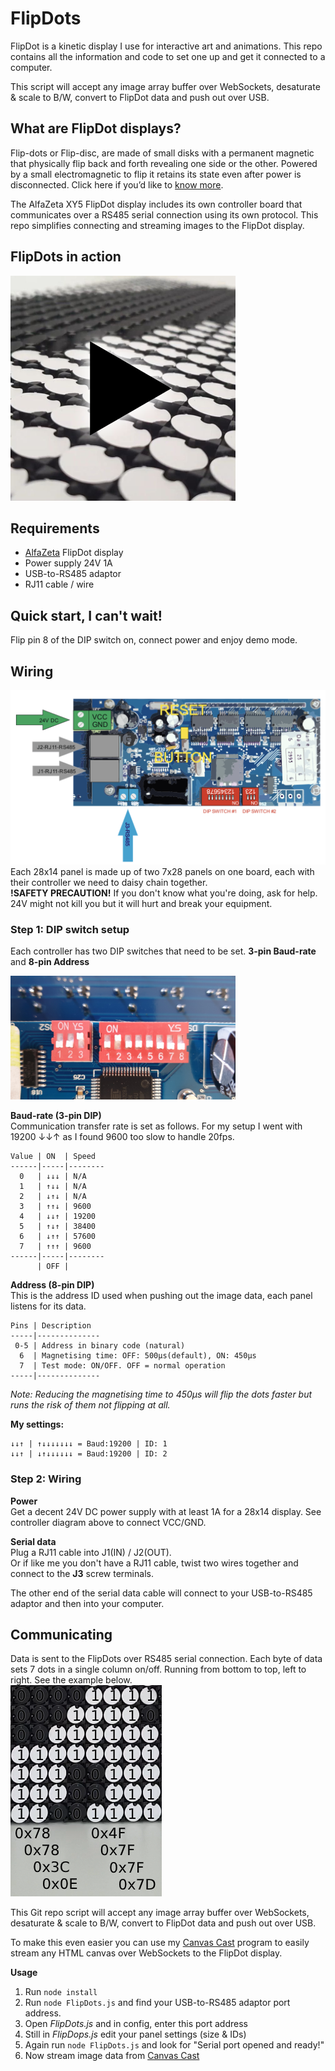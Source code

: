 # FlipDots

FlipDot is a kinetic display I use for interactive art and animations. This repo contains all the information and code to set one up and get it connected to a computer.

This script will accept any image array buffer over WebSockets, desaturate & scale to B/W, convert to FlipDot data and push out over USB.

## What are FlipDot displays?

Flip-dots or Flip-disc, are made of small disks with a permanent magnetic that physically flip back and forth revealing one side or the other. Powered by a small electromagnetic to flip it retains its state even after power is disconnected. Click here if you’d like to [know more](https://flipdots.com/en/electromagnetic-flip-disc-technology-how-it-works/).

The AlfaZeta XY5 FlipDot display includes its own controller board that communicates over a RS485 serial connection using its own protocol. This repo simplifies connecting and streaming images to the FlipDot display.


## FlipDots in action
[![Motus Art FlipDot](./docs/FlipDot-Video.png)](https://www.instagram.com/p/CCBpNmXCr6o/)

## Requirements
- [AlfaZeta](https://flipdots.com/) FlipDot display
- Power supply 24V 1A
- USB-to-RS485 adaptor 
- RJ11 cable / wire


## Quick start, I can't wait!
Flip pin 8 of the DIP switch on, connect power and enjoy demo mode.

## Wiring
![FlipDot controller](docs/FlipDot-controller.png)
Each 28x14 panel is made up of two 7x28 panels on one board, each with their controller we need to daisy chain together.  
**!SAFETY PRECAUTION!** If you don't know what you're doing, ask for help. 24V might not kill you but it will hurt and break your equipment.

### Step 1: DIP switch setup
Each controller has two DIP switches that need to be set. **3-pin Baud-rate** and **8-pin Address**

![FlipDot DIP pins](docs/DIP-pins.png)

**Baud-rate (3-pin DIP)**  
Communication transfer rate is set as follows. For my setup I went with 19200 ↓↓↑ as I found 9600 too slow to handle 20fps.
```
Value | ON  | Speed
------|-----|--------
  0   | ↓↓↓ | N/A
  1   | ↑↓↓ | N/A
  2   | ↓↑↓ | N/A
  3   | ↑↑↓ | 9600
  4   | ↓↓↑ | 19200
  5   | ↑↓↑ | 38400
  6   | ↓↑↑ | 57600
  7   | ↑↑↑ | 9600
------|-----|--------
      | OFF |
```

**Address (8-pin DIP)**  
This is the address ID used when pushing out the image data, each panel listens for its data.
```
Pins | Description
-----|--------------
 0-5 | Address in binary code (natural)
  6  | Magnetising time: OFF: 500μs(default), ON: 450μs
  7  | Test mode: ON/OFF. OFF = normal operation
-----|--------------
```
*Note: Reducing the magnetising time to 450μs will flip the dots faster but runs the risk of them not flipping at all.*

**My settings:**
```
↓↓↑ | ↑↓↓↓↓↓↓↓ = Baud:19200 | ID: 1
↓↓↑ | ↓↑↓↓↓↓↓↓ = Baud:19200 | ID: 2
```

### Step 2: Wiring

**Power**  
Get a decent 24V DC power supply with at least 1A for a 28x14 display. See controller diagram above to connect VCC/GND.

**Serial data**  
Plug a RJ11 cable into J1(IN) / J2(OUT).  
Or if like me you don't have a RJ11 cable, twist two wires together and connect to the **J3** screw terminals.

The other end of the serial data cable will connect to your USB-to-RS485 adaptor and then into your computer.

## Communicating

Data is sent to the FlipDots over RS485 serial connection. Each byte of data sets 7 dots in a single column on/off. Running from bottom to top, left to right. See the example below.   
![FlipDot controller](docs/Binary.png)

This Git repo script will accept any image array buffer over WebSockets, desaturate & scale to B/W, convert to FlipDot data and push out over USB.

To make this even easier you can use my [Canvas Cast](https://github.com/owenmcateer/canvas-cast) program to easily stream any HTML canvas over WebSockets to the FlipDot display.

**Usage**  
1) Run `node install`
2) Run `node FlipDots.js` and find your USB-to-RS485 adaptor port address.
3) Open *FlipDots.js* and in config, enter this port address
4) Still in *FlipDops.js* edit your panel settings (size & IDs)
5) Again run `node FlipDots.js` and look for "Serial port opened and ready!"
6) Now stream image data from [Canvas Cast](https://github.com/owenmcateer/canvas-cast)
